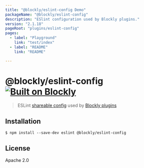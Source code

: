 ```yaml
---
title: "@blockly/eslint-config Demo"
packageName: "@blockly/eslint-config"
description: "ESlint configuration used by Blockly plugins."
version: "2.1.18"
pageRoot: "plugins/eslint-config"
pages:
  - label: "Playground"
    link: "test/index"
  - label: "README"
    link: "README"

---
```

# @blockly/eslint-config [![Built on Blockly](https://tinyurl.com/built-on-blockly)](https://github.com/google/blockly)

> ESLint [shareable config](http://eslint.org/docs/developer-guide/shareable-configs.html) used by [Blockly plugins](https://github.com/google/blockly-samples/tree/master/plugins)


## Installation

```
$ npm install --save-dev eslint @blockly/eslint-config
```

## License

Apache 2.0
